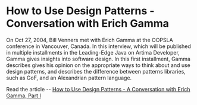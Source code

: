 # How to Use Design Patterns - Conversation with Erich Gamma

On Oct 27, 2004, Bill Venners met with Erich Gamma at the OOPSLA conference in Vancouver, Canada. In this interview, which will be published in multiple installments in the Leading-Edge Java on Artima Developer, Gamma gives insights into software design. In this first installment, Gamma describes gives his opinion on the appropriate ways to think about and use design patterns, and describes the difference between patterns libraries, such as GoF, and an Alexandrian pattern language.

Read the article -- [How to Use Design Patterns - A Conversation with Erich Gamma, Part I](http://blog.itpub.net/post/1087/48817)
